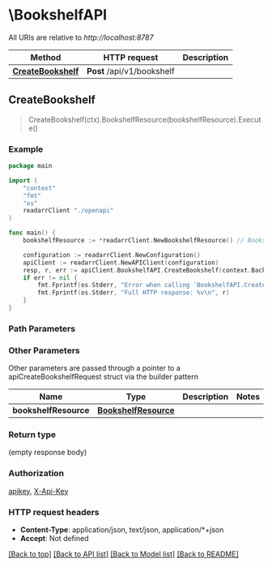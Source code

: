 # \BookshelfAPI

All URIs are relative to *http://localhost:8787*

Method | HTTP request | Description
------------- | ------------- | -------------
[**CreateBookshelf**](BookshelfAPI.md#CreateBookshelf) | **Post** /api/v1/bookshelf | 



## CreateBookshelf

> CreateBookshelf(ctx).BookshelfResource(bookshelfResource).Execute()



### Example

```go
package main

import (
    "context"
    "fmt"
    "os"
    readarrClient "./openapi"
)

func main() {
    bookshelfResource := *readarrClient.NewBookshelfResource() // BookshelfResource |  (optional)

    configuration := readarrClient.NewConfiguration()
    apiClient := readarrClient.NewAPIClient(configuration)
    resp, r, err := apiClient.BookshelfAPI.CreateBookshelf(context.Background()).BookshelfResource(bookshelfResource).Execute()
    if err != nil {
        fmt.Fprintf(os.Stderr, "Error when calling `BookshelfAPI.CreateBookshelf``: %v\n", err)
        fmt.Fprintf(os.Stderr, "Full HTTP response: %v\n", r)
    }
}
```

### Path Parameters



### Other Parameters

Other parameters are passed through a pointer to a apiCreateBookshelfRequest struct via the builder pattern


Name | Type | Description  | Notes
------------- | ------------- | ------------- | -------------
 **bookshelfResource** | [**BookshelfResource**](BookshelfResource.md) |  | 

### Return type

 (empty response body)

### Authorization

[apikey](../README.md#apikey), [X-Api-Key](../README.md#X-Api-Key)

### HTTP request headers

- **Content-Type**: application/json, text/json, application/*+json
- **Accept**: Not defined

[[Back to top]](#) [[Back to API list]](../README.md#documentation-for-api-endpoints)
[[Back to Model list]](../README.md#documentation-for-models)
[[Back to README]](../README.md)

